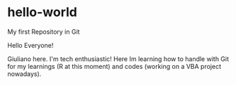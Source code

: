 # hello-world
My first Repository in Git

Hello Everyone!

Giuliano here. I'm tech enthusiastic!
Here Im learning how to handle with Git for my learnings (R at this moment) and codes (working on a VBA project nowadays).
